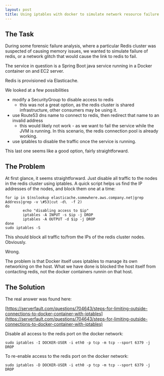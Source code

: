 ```yaml
---
layout: post
title: Using iptables with docker to simulate network resource failure
---
```



## The Task

During some forensic failure analysis, where a particular Redis cluster was
suspected of causing memory issues, we wanted to simulate failure of redis, 
or a network glitch that would cause the link to redis to fail.

The service in question is a Spring Boot java service running in a Docker container on and EC2 server.

Redis is provisioned via Elasticache.

We looked at a few possibilities
  - modify a SecurityGroup to disable access to redis
    - this was not a great option, as the redis cluster is shared infrastructure, 
      other consumers may be using it.
  - use Route53 dns name to connect to redis, then redirect that name to an invalid address
    - this would likely not work - as we want to fail the service while the JVM is running.  In this scenario, the redis connection pool is already working.
  - use iptables to disable the traffic once the service is running.

This last one seems like a good option, fairly straightforward.

## The Problem

At first glance, it seems straightforward.  Just disable all traffic to the nodes
in the redis cluster using iptables.  A quick script helps us find the IP 
addresses of the nodes, and block them one at a time:


	for ip in $(nslookup elasticache.somewhere.aws.company.net|grep Address|grep -v \#53|cut -d\  -f 2)
	do
	        echo "disabling access to $ip"
	        iptables -A INPUT -s $ip -j DROP
	        iptables -A OUTPUT -d $ip -j DROP
	done
	sudo iptables -S
	

This should block all traffic to/from the IPs of the redis cluster nodes.  
Obviously.

Wrong.

The problem is that Docker itself uses iptables to manage its own networking on 
the host. What we have done is blocked the host itself from contacting redis, 
not the docker containers runnin on that host.

## The Solution

The real answer was found here:

[https://serverfault.com/questions/704643/steps-for-limiting-outside-connections-to-docker-container-with-iptables](https://serverfault.com/questions/704643/steps-for-limiting-outside-connections-to-docker-container-with-iptables)


Disable all access to the redis port on the docker network: 

    sudo iptables -I DOCKER-USER -i eth0 -p tcp -m tcp --sport 6379 -j DROP


To re-enable access to the redis port on the docker network:

    sudo iptables -D DOCKER-USER -i eth0 -p tcp -m tcp --sport 6379 -j DROP

